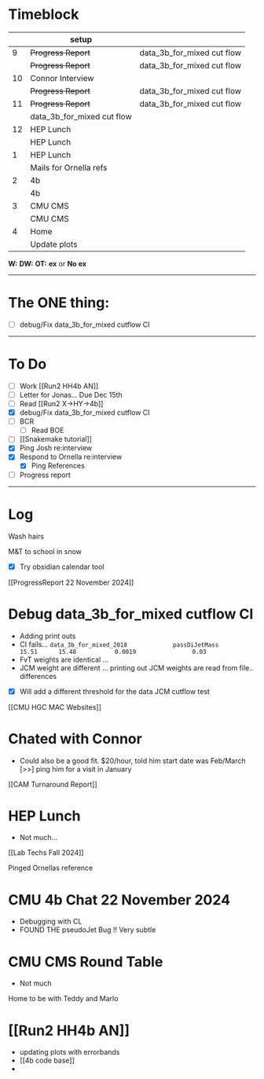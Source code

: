 # Timeblock

|     | setup                      |                            |
| --- | -------------------------- | -------------------------- |
| 9   | ~~Progress Report~~        | data_3b_for_mixed cut flow |
|     | ~~Progress Report~~        | data_3b_for_mixed cut flow |
| 10  | Connor Interview           |                            |
|     | ~~Progress Report~~        | data_3b_for_mixed cut flow |
| 11  | ~~Progress Report~~        | data_3b_for_mixed cut flow |
|     | data_3b_for_mixed cut flow |                            |
| 12  | HEP Lunch                  |                            |
|     | HEP Lunch                  |                            |
| 1   | HEP Lunch                  |                            |
|     | Mails for Ornella refs     |                            |
| 2   | 4b                         |                            |
|     | 4b                         |                            |
| 3   | CMU CMS                    |                            |
|     | CMU CMS                    |                            |
| 4   | Home                       |                            |
|     | Update plots               |                            |

**W:**
**DW:**
**OT:**
**ex** or **No ex**

---
# The ONE thing: 
- [ ] debug/Fix data_3b_for_mixed cutflow CI

---
# To Do

- [ ] Work [[Run2 HH4b AN]]
- [ ] Letter for Jonas... Due Dec 15th
- [ ]  Read [[Run2 X->HY->4b]]
- [x] debug/Fix data_3b_for_mixed cutflow CI
- [ ]  BCR
	- [ ] Read BOE
- [ ] [[Snakemake tutorial]] 
- [x] Ping Josh re:interview
- [x] Respond to Ornella re:interview
	- [x] Ping References
- [ ] Progress report

---
# Log


Wash hairs 

M&T to school in snow

- [x] Try obsidian calendar tool

[[ProgressReport 22 November 2024]]

# Debug data_3b_for_mixed cutflow CI
- Adding print outs
- CI fails... 
`data_3b_for_mixed_2018             passDiJetMass       15.51      15.48           0.0019                0.03`
- FvT weights are identical ...
- JCM weight are different ... printing out JCM weights are read from file.. differences
- [x]  Will add a different threshold for the data JCM cutflow test



[[CMU HGC MAC Websites]]


# Chated with Connor
- Could also be a good fit. $20/hour, told him start date was Feb/March
 [>>] ping him for a visit in January 

[[CAM Turnaround Report]]

# HEP Lunch
- Not much... 

[[Lab Techs Fall 2024]]

Pinged Ornellas reference

# CMU 4b Chat 22 November 2024
- Debugging with CL
- FOUND THE pseudoJet Bug !! Very subtle


# CMU CMS Round Table
- Not much


Home to be with Teddy and Marlo


# [[Run2 HH4b AN]]
- updating plots with errorbands
- [[4b code base]]
- 